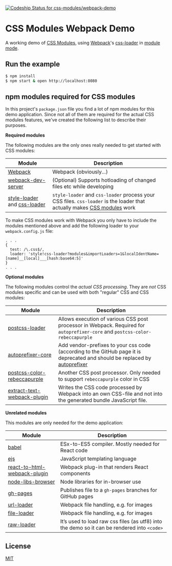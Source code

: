 [ ![Codeship Status for css-modules/webpack-demo](https://codeship.com/projects/abd32560-eb97-0132-9ece-26192dc48311/status?branch=master)](https://codeship.com/projects/83499)

# CSS Modules Webpack Demo

A working demo of [CSS Modules], using [Webpack]'s [css-loader] in [module mode].

## Run the example

```bash
$ npm install
$ npm start & open http://localhost:8080
```

## npm modules required for CSS modules

In this project's `package.json` file you find a lot of npm modules for this demo application. Since not all of them are required for the actual CSS modules features,
we've created the following list to describe their purposes. 

**Required modules**

The following modules are the only ones really needed to get started with CSS modules:

|Module|Description|
|------|------------|
|[Webpack]|Webpack (obviously...)|
|[webpack-dev-server]|(Optional) Supports hotloading of changed files etc while developing||
|[style-loader] and [css-loader]|`style-loader` and `css-loader` process your CSS files. `css-loader` is the loader that actually makes [CSS modules] work|

To make CSS modules work with Webpack you only have to include the modules mentioned above and add the following loader to your `webpack.config.js` file:
```
. . .
{
  test: /\.css$/,
  loader: 'style!css-loader?modules&importLoaders=1&localIdentName=[name]__[local]___[hash:base64:5]' 
}
. . .
```

**Optional modules**

The following modules control the *actual CSS processing*. They are *not* CSS modules specific and can be used with both "regular" CSS and CSS modules: 

|Module|Description|
|------|------------|
|[postcss-loader](https://github.com/postcss/postcss-loader)|Allows execution of various CSS post processor in Webpack. Required for `autoprefixer-core` and `postcss-color-rebeccapurple`|
|[autoprefixer-core](https://github.com/ai/autoprefixer-core)|Add vendor-prefixes to your css code (according to the GitHub page it is deprecated and should be replaced by [autoprefixer](https://github.com/postcss/autoprefixer)|
|[postcss-color-rebeccapurple](https://github.com/postcss/postcss-color-rebeccapurple)|Another CSS post processor. Only needed to support `rebeccapurple` color in CSS|
|[extract-text-webpack-plugin](https://github.com/webpack/extract-text-webpack-plugin)|Writes the CSS code processed by Webpack into an own CSS-file and not into the generated bundle JavaScript file.|
  
**Unrelated modules**

This modules are only needed for the demo application:

|Module|Description |
|------|------------|
|[babel]|ESx-to-ES5 compiler. Mostly needed for React code|
|[ejs]|JavaScript templating language|
|[react-to-html-webpack-plugin]|Webpack plug-in that renders React components|
|[node-libs-browser]|Node libraries for in-browser use|
|[gh-pages]|Publishes file to a `gh-pages` branches for GitHub pages|
|[url-loader]|Webpack file handling, e.g. for images|
|[file-loader]|Webpack file handling, e.g. for images|
|[raw-loader]|It’s used to load raw css files (as utf8) into the demo so it can be rendered into `<code>`|

## License

[MIT]

[CSS Modules]: https://github.com/css-modules/css-modules
[Webpack]: http://webpack.github.io
[webpack-dev-server]: https://webpack.github.io/docs/webpack-dev-server.html
[css-loader]: https://github.com/webpack/css-loader
[module mode]: https://github.com/webpack/css-loader/#css-modules
[style-loader]: https://github.com/webpack/style-loader
[url-loader]: https://github.com/webpack/url-loader
[file-loader]: https://github.com/webpack/file-loader
[raw-loader]: https://github.com/webpack/raw-loader
[babel]: https://babeljs.io
[node-libs-browser]: https://github.com/webpack/node-libs-browser
[gh-pages]: https://github.com/tschaub/gh-pages
[react-to-html-webpack-plugin]: https://github.com/markdalgleish/react-to-html-webpack-plugin
[ejs]: http://www.embeddedjs.com/
[MIT]: http://markdalgleish.mit-license.org
